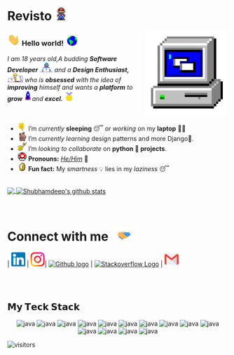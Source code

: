 # Revisto&nbsp;<img src="https://github.com/Revisto/Revisto/blob/master/Assets/Mario_Hello_Big.gif" width="30px">


<img align="right" alt="PC GIF" src="https://github.com/Revisto/Revisto/blob/master/Assets/PC.gif" width="190" />

### <img src="https://github.com/Revisto/Revisto/blob/master/Assets/Hi.gif" width="29px"> **Hello world!** &nbsp;<img src="https://github.com/Revisto/Revisto/blob/master/Assets/Earth.gif" width="24px">

<p>
  <em>
    I am 18 years old,</a>A budding <b>Software Developer</b> <img src="https://github.com/Revisto/Revisto/blob/master/Assets/Developer.gif" width="30px"> and a <b>Design    Enthusiast,</b>&nbsp;<img src="https://github.com/Revisto/Revisto/blob/master/Assets/Designer.gif" width="36px">  who is <b>obsessed</b>
    with the idea of <b>improving</b> himself and wants a <b>platform</b> to 
    <b>grow</b> <img src="https://github.com/Revisto/Revisto/blob/master/Assets/Rocket.gif" width="18px">and 
    <b>excel.</b> <img src="https://github.com/Revisto/Revisto/blob/master/Assets/Medal.gif" width="20px">
  </em>  
</p>

<br>

- <img alt="GIF" src="https://github.com/Revisto/Revisto/blob/master/Assets/wave.gif" width="20px" /> I’m *currently* **sleeping** 😴 or *working* on my **laptop** 👨‍💻
- <img alt="GIF" src="https://github.com/Revisto/Revisto/blob/master/Assets/gandalf_parrot.gif" width="20px" /> I’m *currently learning* design patterns and more Django💪.
- <img alt="GIF" src="https://github.com/Revisto/Revisto/blob/master/Assets/headbang.gif" width="20px" /> I’m *looking to collaborate* on **python 🐍 projects**.
- <img alt="GIF" src="https://github.com/Revisto/Revisto/blob/master/Assets/powerup.gif" width="20px" /> **Pronouns:** [*He/Him*](https://pronoun.is/he) 🧔
- <img alt="GIF" src="https://github.com/Revisto/Revisto/blob/master/Assets/coin.gif" width="20px" /> **Fun fact:** My *smartness* 💡 lies in my *laziness* 😴


<br>

<a href="https://github.com/Revisto">
  <img align="center" src="https://github-readme-stats.vercel.app/api/top-langs/?username=Revisto&theme=dark&hide_langs_below=1" />
</a>

<a href="https://github.com/Revisto">
 <img align="center" src="https://github-readme-stats.vercel.app/api?username=Revisto&show_icons=true&theme=dark&line_height=27" alt="Shubhamdeep's github stats"/>
</a>


<br>
<!--
![Shubhamdeep's github stats](https://github-readme-stats.vercel.app/api?username=Revisto&show_icons=true&hide_border=true)
-->

<br>

<br>

# Connect with me<img src="https://github.com/Revisto/Revisto/blob/master/Assets/Handshake.gif" height="32px">



| [<img src="https://github.com/Revisto/Revisto/blob/master/Assets/Linkedin.svg" alt="Linkedin Logo" width="32">](https://www.linkedin.com/in/alireza-sha-bani-40a973171/) | [<img src="https://github.com/Revisto/Revisto/blob/master/Assets/Instagram.svg" alt="instagram logo" width="32">](https://www.instagram.com/Revisto/)| [<img src="https://cdn.svgporn.com/logos/github-icon.svg" alt="Github logo" width="34">](https://github.com/Revisto) | [<img src="https://cdn.svgporn.com/logos/stackoverflow-icon.svg" alt="Stackoverflow Logo" width="28">](https://stackoverflow.com/users/13622976/revisto) | [<img src="https://github.com/Revisto/Revisto/blob/master/Assets/Gmail.svg" alt="Gmail logo" height="32">](mailto:theRevisto@gmail.com)



<br>
<br>







## 𝗠𝘆 𝗧𝗲𝗰𝗸 𝗦𝘁𝗮𝗰𝗸


<p align="center">
      <img src="https://cdn.svgporn.com/logos/html-5.svg" alt="java" width="65" height="65"/> 
      <img src="https://cdn.svgporn.com/logos/css-3.svg" alt="java" width="65" height="65"/> 
      <img src="https://cdn.svgporn.com/logos/javascript.svg" alt="java" width="65" height="65"/> 
      <img src="https://cdn.svgporn.com/logos/python.svg" alt="java" width="65" height="65"/> 
      <img src="https://cdn.svgporn.com/logos/flask.svg" alt="java" width="65" height="65"/> 
      <img src="https://cdn.svgporn.com/logos/django-icon.svg" alt="java" width="65" height="65"/> 
      <img src="https://cdn.svgporn.com/logos/docker-icon.svg" alt="java" width="65" height="65"/> 
      <img src="https://cdn.svgporn.com/logos/git-icon.svg" alt="java" width="65" height="65"/> 
      <img src="https://cdn.svgporn.com/logos/mongodb-icon.svg" alt="java" width="65" height="65"/> 
      <img src="https://cdn.svgporn.com/logos/linux-tux.svg" alt="java" width="65" height="65"/> 
      <img src="https://cdn.svgporn.com/logos/ubuntu.svg" alt="java" width="65" height="65"/> 
      <img src="https://cdn.svgporn.com/logos/cloudflare.svg" alt="java" width="65" height="65"/> 
      <img src="https://cdn.svgporn.com/logos/visual-studio-code.svg" alt="java" width="65" height="65"/> 
      <img src="https://cdn.svgporn.com/logos/openai-icon.svg" alt="java" width="65" height="65"/> 
</p>


![visitors](https://visitor-badge.laobi.icu/badge?page_id=Revisto)
